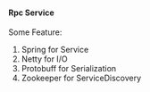 #### Rpc Service

Some Feature:   
1. Spring for Service    
2. Netty for I/O    
3. Protobuff for Serialization    
4. Zookeeper for ServiceDiscovery    
